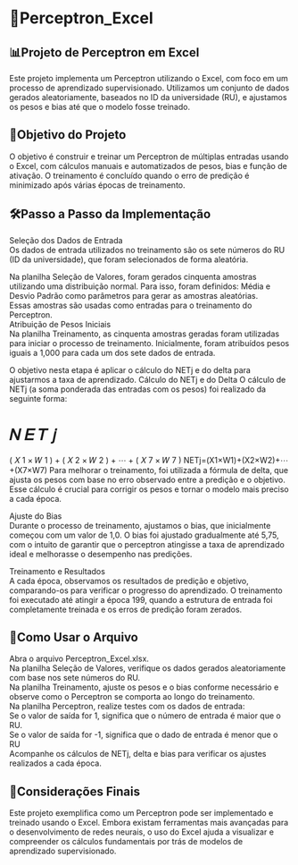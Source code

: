 # 🤖Perceptron_Excel
  
## 📊Projeto de Perceptron em Excel  
Este projeto implementa um Perceptron utilizando o Excel, com foco em um processo de aprendizado supervisionado. Utilizamos um conjunto de dados gerados aleatoriamente, baseados no ID da universidade (RU), e ajustamos os pesos e bias até que o modelo fosse treinado.

## 🎯Objetivo do Projeto  
O objetivo é construir e treinar um Perceptron de múltiplas entradas usando o Excel, com cálculos manuais e automatizados de pesos, bias e função de ativação. O treinamento é concluído quando o erro de predição é minimizado após várias épocas de treinamento.

## 🛠️Passo a Passo da Implementação  
Seleção dos Dados de Entrada  
Os dados de entrada utilizados no treinamento são os sete números do RU (ID da universidade), que foram selecionados de forma aleatória.

Na planilha Seleção de Valores, foram gerados cinquenta amostras utilizando uma distribuição normal. Para isso, foram definidos:
Média e Desvio Padrão como parâmetros para gerar as amostras aleatórias.  
Essas amostras são usadas como entradas para o treinamento do  Perceptron.  
Atribuição de Pesos Iniciais  
Na planilha Treinamento, as cinquenta amostras geradas foram utilizadas para iniciar o processo de treinamento. Inicialmente, foram atribuídos pesos iguais a 1,000 para cada um dos sete dados de entrada.  

O objetivo nesta etapa é aplicar o cálculo do NETj e do delta para ajustarmos a taxa de aprendizado.
Cálculo do NETj e do Delta
O cálculo de NETj (a soma ponderada das entradas com os pesos) foi realizado da seguinte forma:

𝑁
𝐸
𝑇
𝑗
=
(
𝑋
1
×
𝑊
1
)
+
(
𝑋
2
×
𝑊
2
)
+
⋯
+
(
𝑋
7
×
𝑊
7
)
NETj=(X1×W1)+(X2×W2)+⋯+(X7×W7)
Para melhorar o treinamento, foi utilizada a fórmula de delta, que ajusta os pesos com base no erro observado entre a predição e o objetivo. Esse cálculo é crucial para corrigir os pesos e tornar o modelo mais preciso a cada época.

Ajuste do Bias    
Durante o processo de treinamento, ajustamos o bias, que inicialmente começou com um valor de 1,0. O bias foi ajustado gradualmente até 5,75, com o intuito de garantir que o perceptron atingisse a taxa de aprendizado ideal e melhorasse o desempenho nas predições.

Treinamento e Resultados  
A cada época, observamos os resultados de predição e objetivo, comparando-os para verificar o progresso do aprendizado.
O treinamento foi executado até atingir a época 199, quando a estrutura de entrada foi completamente treinada e os erros de predição foram zerados.

## 📁Como Usar o Arquivo  
Abra o arquivo Perceptron_Excel.xlsx.  
Na planilha Seleção de Valores, verifique os dados gerados aleatoriamente com base nos sete números do RU.  
Na planilha Treinamento, ajuste os pesos e o bias conforme necessário e observe como o Perceptron se comporta ao longo do treinamento.  
Na planilha Perceptron, realize testes com os dados de entrada:  
Se o valor de saída for 1, significa que o número de entrada é maior que o RU.  
Se o valor de saída for -1, significa que o dado de entrada é menor que o RU  
Acompanhe os cálculos de NETj, delta e bias para verificar os ajustes realizados a cada época.  
## 🤔Considerações Finais  
Este projeto exemplifica como um Perceptron pode ser implementado e treinado usando o Excel. Embora existam ferramentas mais avançadas para o desenvolvimento de redes neurais, o uso do Excel ajuda a visualizar e compreender os cálculos fundamentais por trás de modelos de aprendizado supervisionado.
